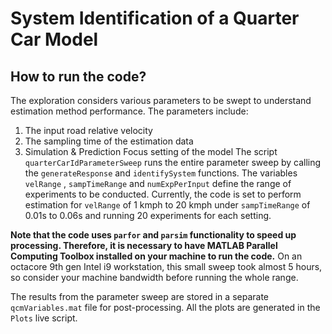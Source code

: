 # System Identification of a Quarter Car Model

## How to run the code?
The exploration considers various parameters to be swept to understand estimation method performance. The parameters include:
  1. The input road relative velocity
  2. The sampling time of the estimation data
  3. Simulation & Prediction Focus setting of the model
The script ```quarterCarIdParameterSweep``` runs the entire parameter sweep by calling the ```generateResponse``` and ```identifySystem``` functions.
The variables ```velRange``` , ```sampTimeRange``` and ```numExpPerInput``` define the range of experiments to be conducted. Currently, the code is set to perform estimation for ```velRange``` of 1 kmph to 20 kmph under ```sampTimeRange``` of 0.01s to 0.06s and running 20 experiments for each setting.

**Note that the code uses ```parfor``` and ```parsim``` functionality to speed up processing. Therefore, it is necessary to have MATLAB Parallel Computing Toolbox installed on your machine to run the code.**
On an octacore 9th gen Intel i9 workstation, this small sweep took almost 5 hours, so consider your machine bandwidth before running the whole range.

The results from the parameter sweep are stored in a separate ```qcmVariables.mat``` file for post-processing. All the plots are generated in the ```Plots``` live script.
